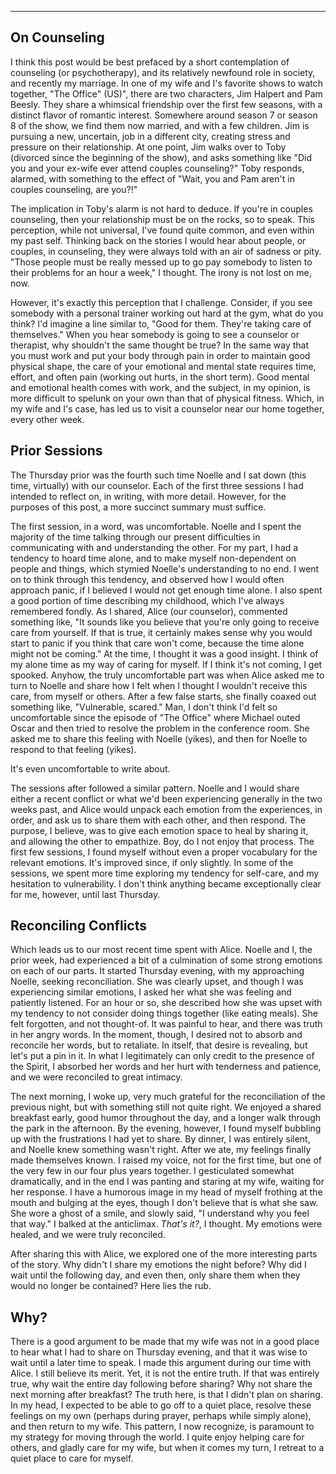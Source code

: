 ---

## On Counseling
I think this post would be best prefaced by a short contemplation of counseling (or psychotherapy), and its relatively newfound role in society, and recently my marriage. In one of my wife and I's favorite shows to watch together, "The Office" (US)", there are two characters, Jim Halpert and Pam Beesly. They share a whimsical friendship over the first few seasons, with a distinct flavor of romantic interest. Somewhere around season 7 or season 8 of the show, we find them now married, and with a few children. Jim is pursuing a new, uncertain, job in a different city, creating stress and pressure on their relationship. At one point, Jim walks over to Toby (divorced since the beginning of the show), and asks something like "Did you and your ex-wife ever attend couples counseling?" Toby responds, alarmed, with something to the effect of "Wait, you and Pam aren't in couples counseling, are you?!" 

The implication in Toby's alarm is not hard to deduce. If you're in couples counseling, then your relationship must be on the rocks, so to speak. This perception, while not universal, I've found quite common, and even within my past self. Thinking back on the stories I would hear about people, or couples, in counseling, they were always told with an air of sadness or pity. "Those people must be really messed up to go pay somebody to listen to their problems for an hour a week," I thought. The irony is not lost on me, now.

However, it's exactly this perception that I challenge. Consider, if you see somebody with a personal trainer working out hard at the gym, what do you think? I'd imagine a line similar to, "Good for them. They're taking care of themselves." When you hear somebody is going to see a counselor or therapist, why shouldn't the same thought be true? In the same way that you must work and put your body through pain in order to maintain good physical shape, the care of your emotional and mental state requires time, effort, and often pain (working out hurts, in the short term). Good mental and emotional health comes with work, and the subject, in my opinion, is more difficult to spelunk on your own than that of physical fitness. Which, in my wife and I's case, has led us to visit a counselor near our home together, every other week. 

## Prior Sessions
The Thursday prior was the fourth such time Noelle and I sat down (this time, virtually) with our counselor. Each of the first three sessions I had intended to reflect on, in writing, with more detail. However, for the purposes of this post, a more succinct summary must suffice. 

The first session, in a word, was uncomfortable. Noelle and I spent the majority of the time talking through our present difficulties in communicating with and understanding the other. For my part, I had a tendency to hoard time alone, and to make myself non-dependent on people and things, which stymied Noelle's understanding to no end. I went on to think through this tendency, and observed how I would often approach panic, if I believed I would not get enough time alone. I also spent a good portion of time describing my childhood, which I've always remembered fondly. As I shared, Alice (our counselor), commented something like, "It sounds like you believe that you're only going to receive care from yourself. If that is true, it certainly makes sense why you would start to panic if you think that care won't come, because the time alone might not be coming." At the time, I thought it was a good insight. I think of my alone time as my way of caring for myself. If I think it's not coming, I get spooked. Anyhow, the truly uncomfortable part was when Alice asked me to turn to Noelle and share how I felt when I thought I wouldn't receive this care, from myself or others. After a few false starts, she finally coaxed out something like, "Vulnerable, scared." Man, I don't think I'd felt so uncomfortable since the episode of "The Office" where Michael outed Oscar and then tried to resolve the problem in the conference room. She asked me to share this feeling with Noelle (yikes), and then for Noelle to respond to that feeling (yikes).

It's even uncomfortable to write about. 

The sessions after followed a similar pattern. Noelle and I would share either a recent conflict or what we'd been experiencing generally in the two weeks past, and Alice would unpack each emotion from the experiences, in order, and ask us to share them with each other, and then respond. The purpose, I believe, was to give each emotion space to heal by sharing it, and allowing the other to empathize. Boy, do I not enjoy that process. The first few sessions, I found myself without even a proper vocabulary for the relevant emotions. It's improved since, if only slightly. In some of the sessions, we spent more time exploring my tendency for self-care, and my hesitation to vulnerability. I don't think anything became exceptionally clear for me, however, until last Thursday.

## Reconciling Conflicts
Which leads us to our most recent time spent with Alice. Noelle and I, the prior week, had experienced a bit of a culmination of some strong emotions on each of our parts. It started Thursday evening, with my approaching Noelle, seeking reconciliation. She was clearly upset, and though I was experiencing similar emotions, I asked her what she was feeling and patiently listened. For an hour or so, she described how she was upset with my tendency to not consider doing things together (like eating meals). She felt forgotten, and not thought-of. It was painful to hear, and there was truth in her angry words. In the moment, though, I desired not to absorb and reconcile her words, but to retaliate. In itself, that desire is revealing, but let's put a pin in it. In what I legitimately can only credit to the presence of the Spirit, I absorbed her words and her hurt with tenderness and patience, and we were reconciled to great intimacy.

The next morning, I woke up, very much grateful for the reconciliation of the previous night, but with something still not quite right. We enjoyed a shared breakfast early, good humor throughout the day, and a longer walk through the park in the afternoon. By the evening, however, I found myself bubbling up with the frustrations I had yet to share. By dinner, I was entirely silent, and Noelle knew something wasn't right. After we ate, my feelings finally made themselves known. I raised my voice, not for the first time, but one of the very few in our four plus years together. I gesticulated somewhat dramatically, and in the end I was panting and staring at my wife, waiting for her response. I have a humorous image in my head of myself frothing at the mouth and bulging at the eyes, though I don't believe that is what she saw. She wore a ghost of a smile, and slowly said, "I understand why you feel that way." I balked at the anticlimax. _That's it?_, I thought. My emotions were healed, and we were truly reconciled.

After sharing this with Alice, we explored one of the more interesting parts of the story. Why didn't I share my emotions the night before? Why did I wait until the following day, and even then, only share them when they would no longer be contained? Here lies the rub.

## Why?
There is a good argument to be made that my wife was not in a good place to hear what I had to share on Thursday evening, and that it was wise to wait until a later time to speak. I made this argument during our time with Alice. I still believe its merit. Yet, it is not the entire truth. If that was entirely true, why wait the entire day following before sharing? Why not share the next morning after breakfast? The truth here, is that I didn't plan on sharing. In my head, I expected to be able to go off to a quiet place, resolve these feelings on my own (perhaps during prayer, perhaps while simply alone), and then return to my wife. This pattern, I now recognize, is paramount to my strategy for moving through the world. I quite enjoy helping care for others, and gladly care for my wife, but when it comes my turn, I retreat to a quiet place to care for myself. 
